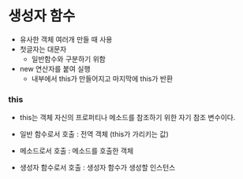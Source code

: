 <h1>생성자 함수</h1>

* 유사한 객체 여러개 만들 때 사용
* 첫글자는 대문자
  * 일반함수와 구분하기 위함
* new 연산자를 붙여 실행
  * 내부에서 this가 만들어지고 마지막에 this가 반환

<h3>this</h3>

* this는 객체 자신의 프로퍼티나 메소드를 참조하기 위한 자기 참조 변수이다.

* 일반 함수로서 호출 : 전역 객체 (this가 가리키는 값)
* 메소드로서 호출 : 메소드를 호출한 객체 
* 생성자 함수로서 호출 : 생성자 함수가 생성할 인스턴스 